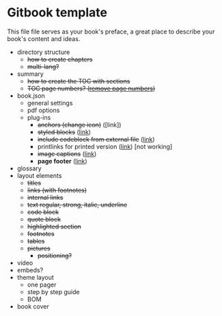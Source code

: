 # Gitbook template

This file file serves as your book's preface, a great place to describe your book's content and ideas.

* directory structure
  * ~~how to create chapters~~
  * ~~multi-lang?~~
* summary
  * ~~how to create the TOC with sections~~
  * ~~TOC page numbers? \([remove page numbers](https://github.com/GitbookIO/gitbook/issues/1223#issuecomment-213457068)\)~~
* book.json
  * general settings
  * pdf options
  * plug-ins
    * ~~anchors (change icon)~~ ([link])
    * ~~styled blocks~~ ([link](https://jim-moody.github.io/gitbook-plugin-styled-blockquotes/))
    * ~~include codeblock from external file~~ ([link](https://plugins.gitbook.com/plugin/include-codeblock))
    * printlinks for printed version ([link](https://plugins.gitbook.com/plugin/printlinks)) [not working]
    * ~~image captions~~ ([link](https://plugins.gitbook.com/plugin/image-captions-extended))
    * **page footer** ([link](https://plugins.gitbook.com/plugin/page-footer))
* glossary
* layout elements
  * ~~titles~~
  * ~~links \(with footnotes\)~~
  * ~~internal links~~
  * ~~text regular, strong, italic, underline~~
  * ~~code block~~
  * ~~quote block~~
  * ~~highlighted section~~
  * ~~footnotes~~
  * ~~tables~~
  * ~~pictures~~
    * ~~positioning?~~
* video
* embeds?
* theme layout
  * one pager
  * step by step guide
  * BOM
* book cover

